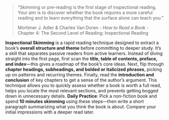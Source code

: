 > “Skimming or pre-reading is the first stage of inspectional reading. Your aim is to discover whether the book requires a more careful reading and to learn everything that the surface alone can teach you.”
>
> Mortimer J. Adler & Charles Van Doren - *How to Read a Book* - Chapter 4: The Second Level of Reading: Inspectional Reading

**Inspectional Skimming** is a rapid reading technique designed to extract a book’s **overall structure and theme** before committing to deeper study. It’s a skill that separates passive readers from active learners. Instead of diving straight into the first page, first scan the **title, table of contents, preface, and index**—this gives a roadmap of the book’s core ideas. Next, flip through **chapter headings, subheadings, and bolded or italicized phrases**, picking up on patterns and recurring themes. Finally, read the **introduction and conclusion** of key chapters to get a sense of the author’s argument. This technique allows you to quickly assess whether a book is worth a full read, helps you locate the most relevant sections, and prevents getting bogged down in unnecessary details. **Daily Practice**: Pick a non-fiction book and spend **10 minutes skimming** using these steps—then write a short paragraph summarizing what you think the book is about. Compare your initial impressions with a deeper read later.
